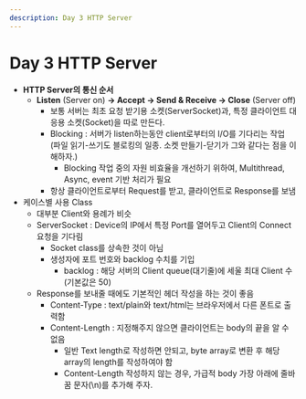```yaml
---
description: Day 3 HTTP Server
---
```


# Day 3 HTTP Server

* **HTTP Server의 통신 순서**
  * **Listen** (Server on) **-> Accept -> Send & Receive -> Close** (Server off)
    * 보통 서버는 최초 요청 받기용 소켓(ServerSocket)과, 특정 클라이언트 대응용 소켓(Socket)을 따로 만든다.
    * Blocking : 서버가 listen하는동안 client로부터의 I/O를 기다리는 작업\
      (파일 읽기-쓰기도 블로킹의 일종. 소켓 만들기-닫기가 그와 같다는 점을 이해하자.)
      * Blocking 작업 중의 자원 비효율을 개선하기 위하여, Multithread, Async, event 기반 처리가 필요
    * 항상 클라이언트로부터 Request를 받고, 클라이언트로 Response를 보냄
* 케이스별 사용 Class
  * 대부분 Client와 용례가 비슷
  * ServerSocket : Device의 IP에서 특정 Port를 열어두고 Client의 Connect 요청을 기다림
    * Socket class를 상속한 것이 아님
    * 생성자에 포트 번호와 backlog 수치를 기입
      * backlog : 해당 서버의 Client queue(대기줄)에 세울 최대 Client 수\
        (기본값은 50)
  * Response를 보내줄 때에도 기본적인 헤더 작성을 하는 것이 좋음
    * Content-Type : text/plain와  text/html는 브라우저에서 다른 폰트로 출력함
    * Content-Length : 지정해주지 않으면 클라이언트는 body의 끝을 알 수 없음
      * 일반 Text length로 작성하면 안되고, byte array로 변환 후 해당 array의 length를 작성하여야 함
      * Content-Length 작성하지 않는 경우, 가급적 body 가장 아래에 줄바꿈 문자(\n)를 추가해 주자.
